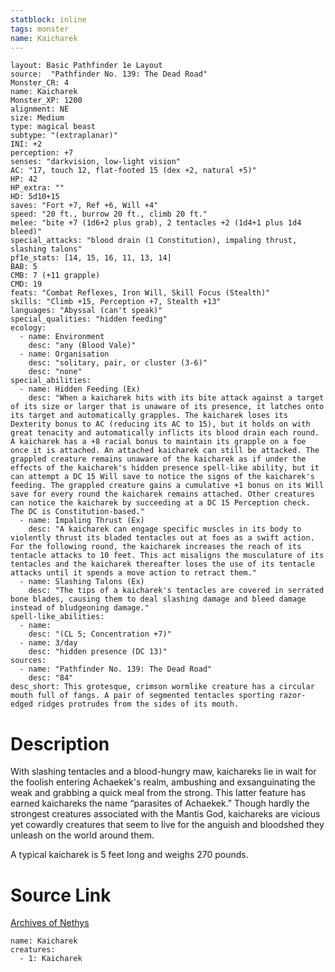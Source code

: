 ```yaml
---
statblock: inline
tags: monster
name: Kaicharek
---
```

```statblock
layout: Basic Pathfinder 1e Layout
source:  "Pathfinder No. 139: The Dead Road"
Monster_CR: 4
name: Kaicharek
Monster_XP: 1200
alignment: NE
size: Medium
type: magical beast
subtype: "(extraplanar)"
INI: +2
perception: +7
senses: "darkvision, low-light vision"
AC: "17, touch 12, flat-footed 15 (dex +2, natural +5)"
HP: 42
HP_extra: ""
HD: 5d10+15
saves: "Fort +7, Ref +6, Will +4"
speed: "20 ft., burrow 20 ft., climb 20 ft."
melee: "bite +7 (1d6+2 plus grab), 2 tentacles +2 (1d4+1 plus 1d4 bleed)"
special_attacks: "blood drain (1 Constitution), impaling thrust, slashing talons"
pf1e_stats: [14, 15, 16, 11, 13, 14]
BAB: 5
CMB: 7 (+11 grapple)
CMD: 19
feats: "Combat Reflexes, Iron Will, Skill Focus (Stealth)"
skills: "Climb +15, Perception +7, Stealth +13"
languages: "Abyssal (can't speak)"
special_qualities: "hidden feeding"
ecology:
  - name: Environment
    desc: "any (Blood Vale)"
  - name: Organisation
    desc: "solitary, pair, or cluster (3-6)"
    desc: "none"
special_abilities:
  - name: Hidden Feeding (Ex)
    desc: "When a kaicharek hits with its bite attack against a target of its size or larger that is unaware of its presence, it latches onto its target and automatically grapples. The kaicharek loses its Dexterity bonus to AC (reducing its AC to 15), but it holds on with great tenacity and automatically inflicts its blood drain each round. A kaicharek has a +8 racial bonus to maintain its grapple on a foe once it is attached. An attached kaicharek can still be attacked. The grappled creature remains unaware of the kaicharek as if under the effects of the kaicharek's hidden presence spell-like ability, but it can attempt a DC 15 Will save to notice the signs of the kaicharek's feeding. The grappled creature gains a cumulative +1 bonus on its Will save for every round the kaicharek remains attached. Other creatures can notice the kaicharek by succeeding at a DC 15 Perception check. The DC is Constitution-based."
  - name: Impaling Thrust (Ex)
    desc: "A kaicharek can engage specific muscles in its body to violently thrust its bladed tentacles out at foes as a swift action. For the following round, the kaicharek increases the reach of its tentacle attacks to 10 feet. This act misaligns the musculature of its tentacles and the kaicharek thereafter loses the use of its tentacle attacks until it spends a move action to retract them."
  - name: Slashing Talons (Ex)
    desc: "The tips of a kaicharek's tentacles are covered in serrated bone blades, causing them to deal slashing damage and bleed damage instead of bludgeoning damage."
spell-like_abilities:
  - name:
    desc: "(CL 5; Concentration +7)"
  - name: 3/day
    desc: "hidden presence (DC 13)"
sources:
  - name: "Pathfinder No. 139: The Dead Road"
    desc: "84"
desc_short: This grotesque, crimson wormlike creature has a circular mouth full of fangs. A pair of segmented tentacles sporting razor-edged ridges protrudes from the sides of its mouth.
```
# Description
With slashing tentacles and a blood-hungry maw, kaichareks lie in wait for the foolish entering Achaekek's realm, ambushing and exsanguinating the weak and grabbing a quick meal from the strong. This latter feature has earned kaichareks the name “parasites of Achaekek.” Though hardly the strongest creatures associated with the Mantis God, kaichareks are vicious yet cowardly creatures that seem to live for the anguish and bloodshed they unleash on the world around them.

 A typical kaicharek is 5 feet long and weighs 270 pounds.
# Source Link
[Archives of Nethys](https://aonprd.com/MonsterDisplay.aspx?ItemName=Kaicharek)
```encounter-table
name: Kaicharek
creatures:
  - 1: Kaicharek
```
